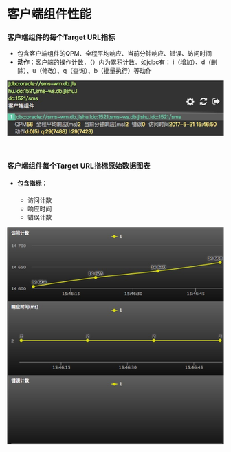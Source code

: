 # 客户端组件性能

### 客户端组件的每个Target URL指标
* 包含客户端组件的QPM、全程平均响应、当前分钟响应、错误、访问时间
* **动作**：客户端的操作计数，（）内为累积计数。如jdbc有： i（增加）、d（删除）、u（修改）、q（查询）、b（批量执行）等动作

![](assets/21_1.png)

  ​

### 客户端组件每个Target URL指标原始数据图表

* #### 包含指标：

  * 访问计数
  * 响应时间
  * 错误计数

![](assets/21_2.png)
